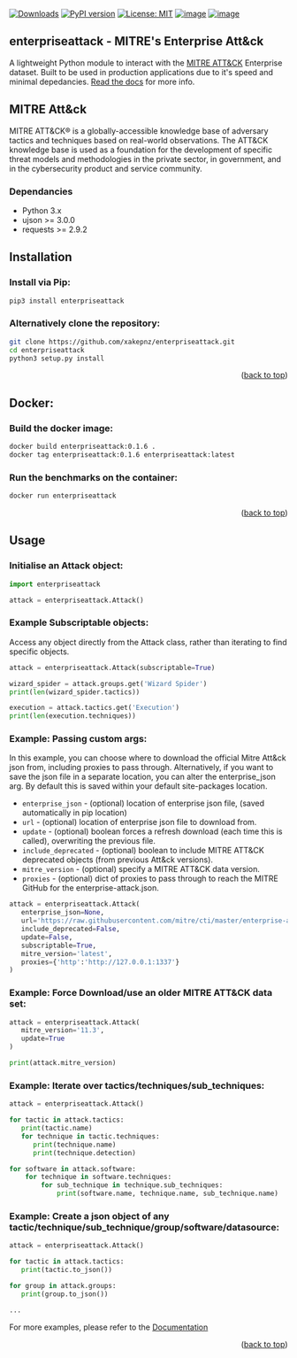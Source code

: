 [![Downloads](https://pepy.tech/badge/enterpriseattack)](https://pepy.tech/project/enterpriseattack)
[![PyPI version](https://badge.fury.io/py/enterpriseattack.svg)](https://badge.fury.io/py/enterpriseattack)
[![License: MIT](https://img.shields.io/badge/License-MIT-yellow.svg)](https://opensource.org/licenses/MIT)
[![image](https://img.shields.io/pypi/pyversions/enterpriseattack.svg)](https://pypi.org/project/enterpriseattack/)
[![image](https://app.travis-ci.com/xakepnz/enterpriseattack.svg?branch=main)](https://travis-ci.com/xakepnz/enterpriseattack)

## enterpriseattack - MITRE's Enterprise Att&ck

A lightweight Python module to interact with the [MITRE ATT&CK](https://attack.mitre.org/) Enterprise dataset. Built to be used in production applications due to it's speed and minimal depedancies. [Read the docs](https://github.com/xakepnz/enterpriseattack/tree/main/docs) for more info.

## MITRE Att&ck

MITRE ATT&CK® is a globally-accessible knowledge base of adversary tactics and techniques based on real-world observations. The ATT&CK knowledge base is used as a foundation for the development of specific threat models and methodologies in the private sector, in government, and in the cybersecurity product and service community.

### Dependancies

* Python 3.x
* ujson >= 3.0.0
* requests >= 2.9.2

## Installation

### Install via Pip:
   ```sh
   pip3 install enterpriseattack
   ```

### Alternatively clone the repository:
   ```sh
   git clone https://github.com/xakepnz/enterpriseattack.git
   cd enterpriseattack
   python3 setup.py install
   ```

<p align="right">(<a href="#top">back to top</a>)</p>

## Docker:

### Build the docker image:

```sh
docker build enterpriseattack:0.1.6 .
docker tag enterpriseattack:0.1.6 enterpriseattack:latest
```

### Run the benchmarks on the container:
```sh
docker run enterpriseattack
```

<p align="right">(<a href="#top">back to top</a>)</p>

## Usage

### Initialise an Attack object:
```py
import enterpriseattack

attack = enterpriseattack.Attack()
```

### Example Subscriptable objects:
Access any object directly from the Attack class, rather than iterating to find specific objects.

```py
attack = enterpriseattack.Attack(subscriptable=True)

wizard_spider = attack.groups.get('Wizard Spider')
print(len(wizard_spider.tactics))

execution = attack.tactics.get('Execution')
print(len(execution.techniques))
```

### Example: Passing custom args:
In this example, you can choose where to download the official Mitre Att&ck json from, including proxies to pass through. Alternatively, if you want to save the json file in a separate location, you can alter the enterprise_json arg. By default this is saved within your default site-packages location.

* `enterprise_json` - (optional) location of enterprise json file, (saved automatically in pip location)
* `url` - (optional) location of enterprise json file to download from.
* `update` - (optional) boolean forces a refresh download (each time this is called), overwriting the previous file.
* `include_deprecated` - (optional) boolean to include MITRE ATT&CK deprecated objects (from previous Att&ck versions).
* `mitre_version` - (optional) specify a MITRE ATT&CK data version.
* `proxies` - (optional) dict of proxies to pass through to reach the MITRE GitHub for the enterprise-attack.json.

```py
attack = enterpriseattack.Attack(
   enterprise_json=None,
   url='https://raw.githubusercontent.com/mitre/cti/master/enterprise-attack/enterprise-attack.json',
   include_deprecated=False,
   update=False,
   subscriptable=True,
   mitre_version='latest',
   proxies={'http':'http://127.0.0.1:1337'}
)
```

### Example: Force Download/use an older MITRE ATT&CK data set:
```py
attack = enterpriseattack.Attack(
   mitre_version='11.3',
   update=True
)

print(attack.mitre_version)
```

### Example: Iterate over tactics/techniques/sub_techniques:
```py
attack = enterpriseattack.Attack()

for tactic in attack.tactics:
   print(tactic.name)
   for technique in tactic.techniques:
      print(technique.name)
      print(technique.detection)

for software in attack.software:
    for technique in software.techniques:
        for sub_technique in technique.sub_techniques:
            print(software.name, technique.name, sub_technique.name)
```

### Example: Create a json object of any tactic/technique/sub_technique/group/software/datasource:
```py
attack = enterpriseattack.Attack()

for tactic in attack.tactics:
   print(tactic.to_json())

for group in attack.groups:
   print(group.to_json())

...
```

For more examples, please refer to the [Documentation](https://github.com/xakepnz/enterpriseattack/tree/main/docs)

<p align="right">(<a href="#top">back to top</a>)</p>
